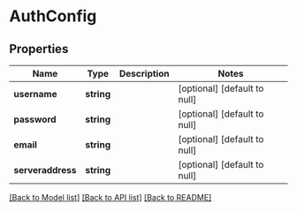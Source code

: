 # AuthConfig

## Properties
Name | Type | Description | Notes
------------ | ------------- | ------------- | -------------
**username** | **string** |  | [optional] [default to null]
**password** | **string** |  | [optional] [default to null]
**email** | **string** |  | [optional] [default to null]
**serveraddress** | **string** |  | [optional] [default to null]

[[Back to Model list]](../README.md#documentation-for-models) [[Back to API list]](../README.md#documentation-for-api-endpoints) [[Back to README]](../README.md)


